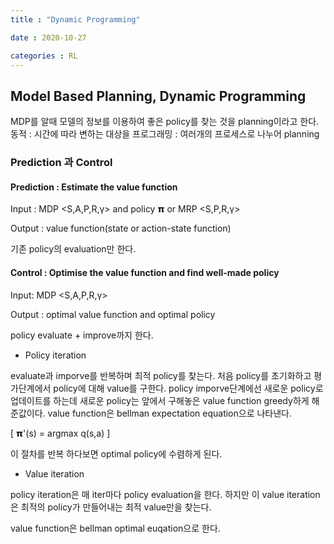 ```yaml
---
title : "Dynamic Programming"

date : 2020-10-27

categories : RL
---
```


## Model Based Planning, Dynamic Programming

MDP를 알때 모델의 정보를 이용하여 좋은 policy를 찾는 것을 planning이라고 한다.
동적 : 시간에 따라 변하는 대상을
프로그래밍 : 여러개의 프로세스로 나누어 planning

### Prediction 과 Control

#### Prediction : Estimate the value function

Input : MDP <S,A,P,R,γ> and policy 𝝿 or MRP <S,P,R,γ>

Output : value function(state or action-state function)

기존 policy의 evaluation만 한다.

#### Control : Optimise the value function and find well-made policy

Input: MDP <S,A,P,R,γ>

Output : optimal value function and optimal policy

policy evaluate + improve까지 한다.


- Policy iteration

evaluate과 imporve를 반복하며 최적 policy를 찾는다.
처음 policy를 초기화하고 평가단계에서 policy에 대해 value를 구한다.
policy imporve단계에선 새로운 policy로 업데이트를 하는데 새로운 policy는 앞에서 구해놓은 value function greedy하게 해준값이다.
value function은 bellman expectation equation으로 나타낸다.

\[
𝝿'(s) = argmax q(s,a)
\]

이 절차를 반복 하다보면 optimal policy에 수렴하게 된다.

- Value iteration

policy iteration은 매 iter마다 policy evaluation을 한다.
하지만 이 value iteration은 최적의 policy가 만들어내는 최적 value만을 찾는다.

value function은 bellman optimal euqation으로 한다.
